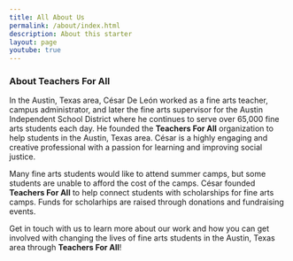 ```yaml
---
title: All About Us
permalink: /about/index.html
description: About this starter
layout: page
youtube: true
---
```


### About Teachers For All

In the Austin, Texas area, César De León worked as a fine arts teacher, campus administrator, and later the fine arts supervisor for the Austin Independent School District where he continues to serve over 65,000 fine arts students each day. He founded the **Teachers For All** organization to help students in the Austin, Texas area. César is a highly engaging and creative professional with a passion for learning and improving social justice.

Many fine arts students would like to attend summer camps, but some students are unable to afford the cost of the camps. César founded **Teachers For All** to help connect students with scholarships for fine arts camps. Funds for scholarhips are raised through donations and fundraising events.

Get in touch with us to learn more about our work and how you can get involved with changing the lives of fine arts students in the Austin, Texas area through **Teachers For All**!
